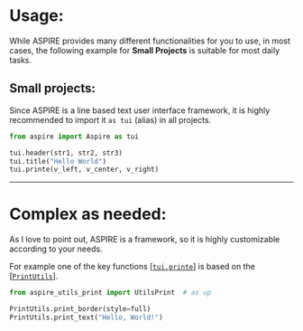 Usage:
======

While ASPIRE provides many different functionalities for you to use,
in most cases, the following example for **Small Projects** is suitable for most daily tasks.

Small projects:
---------------

Since ASPIRE is a line based text user interface framework, it is highly recommended to import it ``as tui`` (alias) in all projects.

```py
from aspire import Aspire as tui

tui.header(str1, str2, str3)
tui.title("Hello World")
tui.printe(v_left, v_center, v_right)
```


----

Complex as needed:
==================

As I love to point out, ASPIRE is a framework, so it is highly customizable according to your needs.

For example one of the key functions [[``tui.printe``]](../aspire/aspire.py) is based on the [[``PrintUtils``]](../aspire/aspire_print_utils.py).

```py
from aspire_utils_print import UtilsPrint  # as up

PrintUtils.print_border(style=full)
PrintUtils.print_text("Hello, World!")

```

